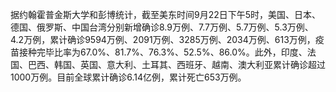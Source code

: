 据约翰霍普金斯大学和彭博统计，截至美东时间9月22日下午5时，美国、日本、德国、俄罗斯、中国台湾分别新增确诊8.9万例、7.7万例、5.7万例、5.3万例、4.2万例，累计确诊9594万例、2091万例、3285万例、2034万例、613万例，疫苗接种完毕比率为67.0%、81.7%、76.3%、52.5%、86.0%。此外，印度、法国、巴西、韩国、英国、意大利、土耳其、西班牙、越南、澳大利亚累计确诊超过1000万例。目前全球累计确诊6.14亿例，累计死亡653万例。